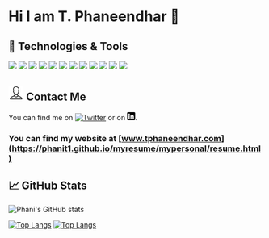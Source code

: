 
<!--### Hi there 👋

**phanit1/phanit1** is a ✨ _special_ ✨ repository because its `README.md` (this file) appears on your GitHub profile.

Here are some ideas to get you started:

- 🔭 I’m currently working on ...
- 🌱 I’m currently learning ...
- 👯 I’m looking to collaborate on ...
- 🤔 I’m looking for help with ...
- 💬 Ask me about ...
- 📫 How to reach me: ...
- 😄 Pronouns: ...
- ⚡ Fun fact: ...
-->
# Hi I am T. Phaneendhar 🙏

## 🔧 Technologies & Tools
![](https://img.shields.io/badge/Editor-Visual_Studio_Code-informational?style=flat&logo=visual-studio-code&logoColor=white&color=2bbc8a)
![](https://img.shields.io/badge/Code-Python-informational?style=flat&logo=python&logoColor=white&color=2bbc8a)
![](https://img.shields.io/badge/Code-Java-informational?style=flat&logo=java&logoColor=white&color=2bbc8a)
![](https://img.shields.io/badge/Code-HTML5-informational?style=flat&logo=html5&logoColor=white&color=2bbc8a)
![](https://img.shields.io/badge/Code-CSS3-informational?style=flat&logo=css3&logoColor=white&color=2bbc8a)
![](https://img.shields.io/badge/Code-Bootstrap-informational?style=flat&logo=bootstrap&logoColor=white&color=2bbc8a)
![](https://img.shields.io/badge/Code-JavaScript-informational?style=flat&logo=javascript&logoColor=white&color=2bbc8a)
![](https://img.shields.io/badge/Code-React_Native-informational?style=flat&logo=react&logoColor=white&color=2bbc8a)
![](https://img.shields.io/badge/Code-React_JS-informational?style=flat&logo=react&logoColor=white&color=2bbc8a)
![](https://img.shields.io/badge/Tools-PostgreSQL-informational?style=flat&logo=postgresql&logoColor=white&color=2bbc8a)
![](https://img.shields.io/badge/Tools-MongoDB-informational?style=flat&logo=mongodb&logoColor=white&color=2bbc8a)
![](https://img.shields.io/badge/Tools-Github-informational?style=flat&logo=github&logoColor=white&color=2bbc8a)

## <img src="https://raw.githubusercontent.com/phanit1/phanit1/master/contact.png" width = "30px" height="30px"> Contact Me
You can find me on [![Twitter][1.2]][1] or on [![LinkedIn][3.2]][3].

### You can find my website at [www.tphaneendhar.com](https://phanit1.github.io/myresume/mypersonal/resume.html)

## &#x1f4c8; GitHub Stats
  <!--<img align="center" src="https://github-readme-stats.vercel.app/api/top-langs/?username=phanit1&title_color=ffffff&text_color=c9cacc&icon_color=2bbc8a&bg_color=1d1f21" width = "250px"/>
<img align="center" src="https://github-readme-stats.vercel.app/api?username=phanit1&show_icons=true&line_height=27&count_private=true&title_color=ffffff&text_color=c9cacc&icon_color=2bbc8a&bg_color=1d1f21" alt="Phani's GitHub Stats"/>
-->

![Phani's GitHub stats](https://github-readme-stats.vercel.app/api?username=phanit1&show_icons=true&theme=radical)

[![Top Langs](https://github-readme-stats.vercel.app/api/top-langs/?username=phanit1&langs_count=8&theme=radical)](https://github.com/anuraghazra/github-readme-stats)
[![Top Langs](https://github-readme-stats.vercel.app/api/top-langs/?username=phanit1&layout=compact&theme=radical)](https://github.com/phanit1/github-readme-stats)

[1.2]: http://i.imgur.com/wWzX9uB.png
[3.2]: https://raw.githubusercontent.com/phanit1/phanit1/master/linkedin.png

[1]: https://twitter.com/tphani01
[2]: https://github.com/phanit1
[3]: https://www.linkedin.com/in/phaneendhar-thota-9b3005168/

